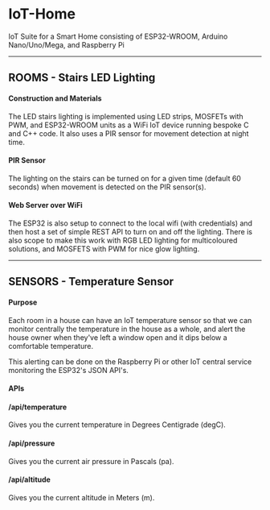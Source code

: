 # IoT-Home
IoT Suite for a Smart Home consisting of ESP32-WROOM, Arduino Nano/Uno/Mega, and Raspberry Pi

----

## ROOMS - Stairs LED Lighting

#### Construction and Materials

The LED stairs lighting is implemented using LED strips, MOSFETs with PWM, and ESP32-WROOM units as a WiFi IoT device running bespoke C and C++ code. It also uses a PIR sensor for movement detection at night time.

#### PIR Sensor

The lighting on the stairs can be turned on for a given time (default 60 seconds) when movement is detected on the PIR sensor(s).

#### Web Server over WiFi

The ESP32 is also setup to connect to the local wifi (with credentials) and then host a set of simple REST API to turn on and off the lighting.  There is also scope to make this work with RGB LED lighting for multicoloured solutions, and MOSFETS with PWM for nice glow lighting.

----

## SENSORS - Temperature Sensor

#### Purpose

Each room in a house can have an IoT temperature sensor so that we can monitor centrally the temperature in the house as a whole, and alert the house owner when they've left a window open and it dips below a comfortable temperature.

This alerting can be done on the Raspberry Pi or other IoT central service monitoring the ESP32's JSON API's.

#### APIs

#### /api/temperature

Gives you the current temperature in Degrees Centigrade (degC).

#### /api/pressure

Gives you the current air pressure in Pascals (pa).

#### /api/altitude

Gives you the current altitude in Meters (m).

